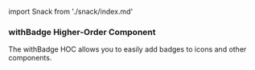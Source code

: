 import Snack from './snack/index.md'

<!-- To show the extra details about the Badge Component of the withBadge HOC as the autogen doesn't work for this. -->

### withBadge Higher-Order Component

The withBadge HOC allows you to easily add badges to icons and other components.

<Snack />
